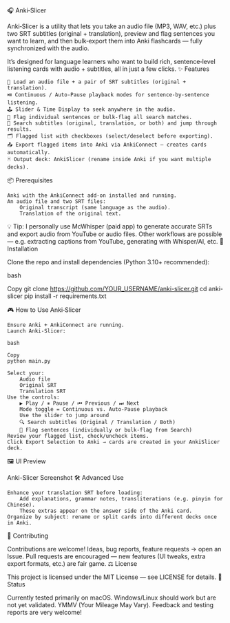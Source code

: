 🎧 Anki‑Slicer

Anki‑Slicer is a utility that lets you take an audio file (MP3, WAV, etc.) plus two SRT subtitles (original + translation), preview and flag sentences you want to learn, and then bulk‑export them into Anki flashcards — fully synchronized with the audio.

It’s designed for language learners who want to build rich, sentence‑level listening cards with audio + subtitles, all in just a few clicks.
✨ Features

    🎵 Load an audio file + a pair of SRT subtitles (original + translation).
    ⏯️ Continuous / Auto‑Pause playback modes for sentence‑by‑sentence listening.
    🕹 Slider & Time Display to seek anywhere in the audio.
    🚩 Flag individual sentences or bulk‑flag all search matches.
    🔎 Search subtitles (original, translation, or both) and jump through results.
    🗂 Flagged list with checkboxes (select/deselect before exporting).
    📤 Export flagged items into Anki via AnkiConnect — creates cards automatically.
    🃏 Output deck: AnkiSlicer (rename inside Anki if you want multiple decks).

📦 Prerequisites

    Anki with the AnkiConnect add‑on installed and running.
    An audio file and two SRT files:
        Original transcript (same language as the audio).
        Translation of the original text.

💡 Tip: I personally use McWhisper (paid app) to generate accurate SRTs and export audio from YouTube or audio files. Other workflows are possible — e.g. extracting captions from YouTube, generating with Whisper/AI, etc.
🚀 Installation

Clone the repo and install dependencies (Python 3.10+ recommended):

bash

Copy
git clone https://github.com/YOUR_USERNAME/anki-slicer.git
cd anki-slicer
pip install -r requirements.txt

🎮 How to Use Anki‑Slicer

    Ensure Anki + AnkiConnect are running.
    Launch Anki‑Slicer:

    bash

    Copy
    python main.py

    Select your:
        Audio file
        Original SRT
        Translation SRT
    Use the controls:
        ▶ Play / ⏸ Pause / ⏮ Previous / ⏭ Next
        Mode toggle = Continuous vs. Auto‑Pause playback
        Use the slider to jump around
        🔍 Search subtitles (Original / Translation / Both)
        🚩 Flag sentences (individually or bulk‑flag from Search)
    Review your flagged list, check/uncheck items.
    Click Export Selection to Anki → cards are created in your AnkiSlicer deck.

🖼 UI Preview

Anki-Slicer Screenshot
🛠 Advanced Use

    Enhance your translation SRT before loading:
        Add explanations, grammar notes, transliterations (e.g. pinyin for Chinese).
        These extras appear on the answer side of the Anki card.
    Organize by subject: rename or split cards into different decks once in Anki.

🤝 Contributing

Contributions are welcome!
Ideas, bug reports, feature requests → open an Issue.
Pull requests are encouraged — new features (UI tweaks, extra export formats, etc.) are fair game.
⚖️ License

This project is licensed under the MIT License — see LICENSE for details.
🧪 Status

Currently tested primarily on macOS. Windows/Linux should work but are not yet validated.
YMMV (Your Mileage May Vary). Feedback and testing reports are very welcome!